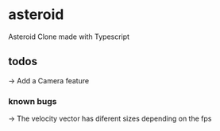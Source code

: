 # asteroid

Asteroid Clone made with Typescript

## todos

-> Add a Camera feature

### known bugs

-> The velocity vector has diferent sizes depending on the fps